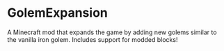 GolemExpansion
==============

A Minecraft mod that expands the game by adding new golems similar to the vanilla iron golem. Includes support for modded blocks! 
